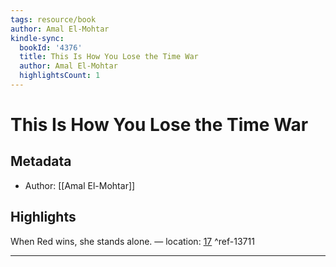 ```yaml
---
tags: resource/book
author: Amal El-Mohtar
kindle-sync:
  bookId: '4376'
  title: This Is How You Lose the Time War
  author: Amal El-Mohtar
  highlightsCount: 1
---
```

# This Is How You Lose the Time War
## Metadata
* Author: [[Amal El-Mohtar]]

## Highlights
When Red wins, she stands alone. — location: [17]() ^ref-13711

---
